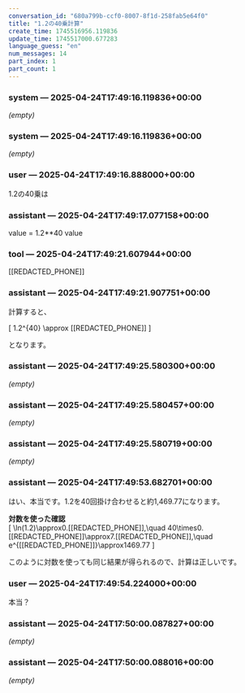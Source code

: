 ```yaml
---
conversation_id: "680a799b-ccf0-8007-8f1d-258fab5e64f0"
title: "1.2の40乗計算"
create_time: 1745516956.119836
update_time: 1745517000.677283
language_guess: "en"
num_messages: 14
part_index: 1
part_count: 1
---
```


### system — 2025-04-24T17:49:16.119836+00:00

_(empty)_

### system — 2025-04-24T17:49:16.119836+00:00

_(empty)_

### user — 2025-04-24T17:49:16.888000+00:00

1.2の40乗は

### assistant — 2025-04-24T17:49:17.077158+00:00

value = 1.2**40
value

### tool — 2025-04-24T17:49:21.607944+00:00

[[REDACTED_PHONE]]

### assistant — 2025-04-24T17:49:21.907751+00:00

計算すると、

\[
1.2^{40} \approx [[REDACTED_PHONE]]
\]

となります。

### assistant — 2025-04-24T17:49:25.580300+00:00

_(empty)_

### assistant — 2025-04-24T17:49:25.580457+00:00

_(empty)_

### assistant — 2025-04-24T17:49:25.580719+00:00

_(empty)_

### assistant — 2025-04-24T17:49:53.682701+00:00

はい、本当です。1.2を40回掛け合わせると約1,469.77になります。  

**対数を使った確認**  
\[
\ln(1.2)\approx0.[[REDACTED_PHONE]],\quad 40\times0.[[REDACTED_PHONE]]\approx7.[[REDACTED_PHONE]],\quad e^{[[REDACTED_PHONE]]}\approx1469.77
\]  

このように対数を使っても同じ結果が得られるので、計算は正しいです。

### user — 2025-04-24T17:49:54.224000+00:00

本当？

### assistant — 2025-04-24T17:50:00.087827+00:00

_(empty)_

### assistant — 2025-04-24T17:50:00.088016+00:00

_(empty)_
